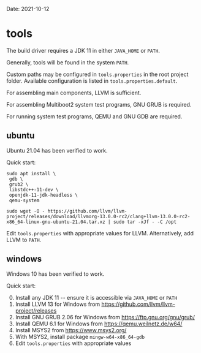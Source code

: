 Date: 2021-10-12

# tools

The build driver requires a JDK 11 in either `JAVA_HOME` or `PATH`.

Generally, tools will be found in the system `PATH`.

Custom paths may be configured in `tools.properties` in the root project folder.
Available configuration is listed in `tools.properties.default`.

For assembling main components, LLVM is sufficient.

For assembling Multiboot2 system test programs, GNU GRUB is required.

For running system test programs, QEMU and GNU GDB are required.

## ubuntu

Ubuntu 21.04 has been verified to work.

Quick start:

```shell
sudo apt install \
 gdb \
 grub2 \
 libstdc++-11-dev \
 openjdk-11-jdk-headless \
 qemu-system

sudo wget -O - https://github.com/llvm/llvm-project/releases/download/llvmorg-13.0.0-rc2/clang+llvm-13.0.0-rc2-x86_64-linux-gnu-ubuntu-21.04.tar.xz | sudo tar -xJf - -C /opt
```

Edit `tools.properties` with appropriate values for LLVM.
Alternatively, add LLVM to `PATH`.

## windows

Windows 10 has been verified to work.

Quick start:

0. Install any JDK 11 -- ensure it is accessible via `JAVA_HOME` or `PATH`
1. Install LLVM 13 for Windows from https://github.com/llvm/llvm-project/releases
2. Install GNU GRUB 2.06 for Windows from https://ftp.gnu.org/gnu/grub/
3. Install QEMU 6.1 for Windows from https://qemu.weilnetz.de/w64/
4. Install MSYS2 from https://www.msys2.org/
5. With MSYS2, install package `mingw-w64-x86_64-gdb`
7. Edit `tools.properties` with appropriate values